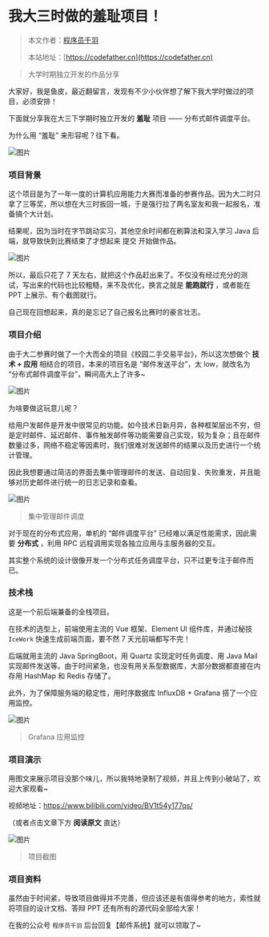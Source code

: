 # 我大三时做的羞耻项目！

> 本文作者：[程序员千羽](https://yuyuanweb.feishu.cn/wiki/Abldw5WkjidySxkKxU2cQdAtnah)
>
> 本站地址：[https://codefather.cn](https://codefather.cn)

> 大学时期独立开发的作品分享

大家好，我是鱼皮，最近翻留言，发现有不少小伙伴想了解下我大学时做过的项目，必须安排！

下面就分享我在大三下学期时独立开发的 **羞耻** 项目 —— 分布式邮件调度平台。

为什么用 “羞耻” 来形容呢？往下看。

![图片](https://pic.yupi.icu/5563/202311090832563.png)

### 项目背景

这个项目是为了一年一度的计算机应用能力大赛而准备的参赛作品。因为大二时只拿了三等奖，所以想在大三时扳回一城，于是强行拉了两名室友和我一起报名，准备搞个大计划。

结果呢，因为当时在字节跳动实习，其他空余时间都在刷算法和深入学习 Java 后端，就导致快到比赛结束了才想起来 提交 开始做作品。

![图片](https://pic.yupi.icu/5563/202311090832619.png)

所以，最后只花了 7 天左右，就把这个作品赶出来了。不仅没有经过充分的测试，写出来的代码也比较粗糙，来不及优化，换言之就是 **能跑就行** ，或者能在 PPT 上展示、有个截图就行。

自己现在回想起来，真的是忘记了自己报名比赛时的豪言壮志。

### 项目介绍

由于大二参赛时做了一个大而全的项目《校园二手交易平台》，所以这次想做个 **技术 + 应用** 相结合的项目，本来的项目名是 “邮件发送平台”，太 low，就改名为 “分布式邮件调度平台”，瞬间高大上了许多~

![图片](https://pic.yupi.icu/5563/202311090832670.png)

为啥要做这玩意儿呢？

给用户发邮件是开发中很常见的功能。如今技术日新月异，各种框架层出不穷，但是定时邮件、延迟邮件、事件触发邮件等功能需要自己实现，较为复杂；且在邮件数量过多，网络不稳定等因素时，我们很难对发送邮件的结果以及历史进行一个统计管理。

因此我想要通过简洁的界面去集中管理邮件的发送、自动回复、失败重发，并且能够对历史邮件进行统一的日志记录和查看。

![图片](https://pic.yupi.icu/5563/202311090832835.png)

> 集中管理邮件调度

对于现在的分布式应用，单机的 “邮件调度平台” 已经难以满足性能需求，因此需要 **分布式** ，利用 RPC 远程调用实现各独立应用与主服务器的交互。

其实整个系统的设计很像开发一个分布式任务调度平台，只不过更专注于邮件而已。

### 技术栈

这是一个前后端兼备的全栈项目。

在技术的选型上，前端使用主流的 Vue 框架、Element UI 组件库，并通过秘技 `IceWork` 快速生成前端页面，要不然 7 天光前端都写不完！

后端就用主流的  Java SpringBoot，用 Quartz 实现定时任务调度、用 Java Mail 实现邮件发送等。由于时间紧急，也没有用关系型数据库，大部分数据都直接在内存用 HashMap 和 Redis 存储了。

此外，为了保障服务端的稳定性，用时序数据库 InfluxDB + Grafana 搭了一个应用监控。

![图片](https://pic.yupi.icu/5563/202311090832700.png)

> Grafana 应用监控

### 项目演示

用图文来展示项目没那个味儿，所以我特地录制了视频，并且上传到小破站了，欢迎大家观看~

视频地址：https://www.bilibili.com/video/BV1t54y177qs/

（或者点击文章下方 **阅读原文** 直达）

![图片](https://pic.yupi.icu/5563/202311090832865.png)

> 项目截图

### 项目资料

虽然由于时间紧，导致项目做得并不完善，但应该还是有值得参考的地方，索性就将项目的设计文档、答辩 PPT 还有所有的源代码全部给大家！

在我的公众号 `程序员千羽` 后台回复【邮件系统】就可以领取了~